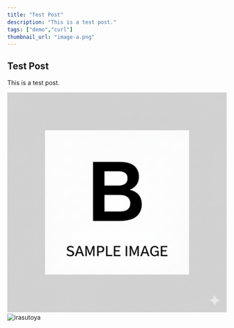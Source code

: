 ```yaml
---
title: "Test Post"
description: "This is a test post."
tags: ["demo","curl"]
thumbnail_url: "image-a.png"
---
```


## Test Post

This is a test post.

![image-b](./image-b.png)
![irasutoya](https://blogger.googleusercontent.com/img/b/R29vZ2xl/AVvXsEiThh51O_5PBczGCVOAZqWk0NniNOu2Fxun8BlELAmHwR8Rltl1Gnqb_u0dkHvf34yGijTLvwnjWDAe6f-LtgOXAiX3sj__yCp5rsa2KTeaR0uaGye3zKUaTCUd8PiHDAObRfDSW8JT9qc/s800/hirameki_man.png)
